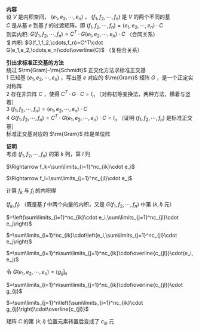 **内容**  
设 $V$ 是内积空间， $(e_1,e_2,\cdots,e_n)$ ， $(f_1,f_2,\cdots,f_n)$ 是 $V$ 的两个不同的基  
$C$ 是从基 $e$ 到基 $f$ 的过渡矩阵，即 $(f_1,f_2,\cdots,f_n)=(e_1,e_2,\cdots,e_n)\cdot C$  
则实内积:  $G(f_1,f_2,\cdots,f_n)=C^T\cdot G(e_1,e_2,\cdots,e_n)\cdot C$ （合同关系）  
复内积:  $G(f_1,f_2,\cdots,f_n)=C^T\cdot G(e_1,e_2,\cdots,e_n)\cdot\overline{C}$ （复相合关系）  
  
**引出求标准正交基的方法**  
绕过 $\rm{Gram}-\rm{Schmidt}$ 正交化方法求标准正交基  
1 已知基 $(e_1,e_2,\cdots,e_n)$ ，写出基 $e$ 对应的 $\rm{Gram}$ 矩阵 $G$ ，是一个正定实对称阵  
2 存在非异阵 $C$ ，使得 $C^T\cdot G\cdot C=I_n$ （对称初等变换法，两种方法，横着与竖着）  
3  $(f_1,f_2,\cdots,f_n)=(e_1,e_2,\cdots,e_n)\cdot C$  
4  $G(f_1,f_2,\cdots,f_n)=C^T\cdot G(e_1,e_2,\cdots,e_n)\cdot C=I_n$ （证明 $(f_1,f_2,\cdots,f_n)$ 是标准正交基）  
标准正交基对应的 $\rm{Gram}$ 阵是单位阵  
  
**证明**  
考虑 $(f_1,f_2,\cdots,f_n)$ 的第 $k$ 列，第 $l$ 列  
  
$\Rightarrow f_k=\sum\limits_{i=1}^nc_{ik}\cdot e_i$  
  
$\Rightarrow f_l=\sum\limits_{j=1}^nc_{jl}\cdot e_j$  
  
计算 $f_k$ 与 $f_l$ 的内积得  
  
$(f_k,f_l)$ （既是基 $f$ 中两个向量的内积，又是 $G(f_1,f_2,\cdots,f_n)$ 中第 $(k,l)$ 元）  
  
$=\left(\sum\limits_{i=1}^nc_{ik}\cdot e_i,\sum\limits_{j=1}^nc_{jl}\cdot e_j\right)$  
  
$=\sum\limits_{i=1}^nc_{ik}\cdot\left(e_i,\sum\limits_{j=1}^nc_{jl}\cdot e_j\right)$  
  
$=\sum\limits_{i=1}^n\sum\limits_{j=1}^nc_{ik}\cdot\overline{c_{jl}}\cdot(e_i,e_j)$  
  
令 $G(e_1,e_2,\cdots,e_n)=\lgroup g_{ij}\rgroup_n$  
  
$=\sum\limits_{i=1}^n\sum\limits_{j=1}^nc_{ik}\cdot\overline{c_{jl}}\cdot g_{ij}$  
  
$=\sum\limits_{j=1}^n\left(\sum\limits_{i=1}^nc_{ik}\cdot g_{ij}\right)\cdot\overline{c_{jl}}$  
  
矩阵 $C$ 的第 $(k,i)$ 位置元素转置后变成了 $c_{ik}$ 元  
